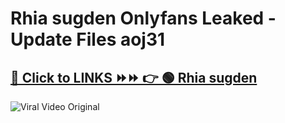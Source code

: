 
 # Rhia sugden Onlyfans Leaked - Update Files aoj31

## <h2><a href="https://clipsfans.com/Rhia_sugden&ref=git">🔗 Click to LINKS ⏩⏩ 👉 🟢 Rhia sugden </a></h2>

<a href="https://clipsfans.com/Rhia_sugden&ref=git" rel="nofollow" data-target="animated-image.originalLink"><img src="https://i.ibb.co.com/xMMVF88/686577567.gif" alt="Viral Video Original" style="max-width: 100%; display: inline-block;" data-target="animated-image.originalImage"></a>

